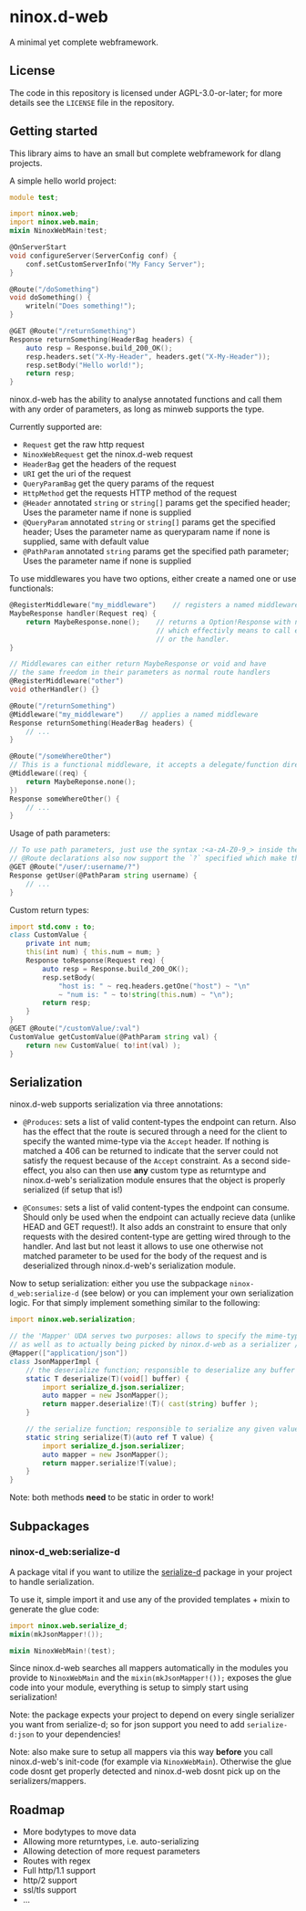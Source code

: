 # ninox.d-web

A minimal yet complete webframework.

## License

The code in this repository is licensed under AGPL-3.0-or-later; for more details see the `LICENSE` file in the repository.

## Getting started

This library aims to have an small but complete webframework for dlang projects.

A simple hello world project:
```d
module test;

import ninox.web;
import ninox.web.main;
mixin NinoxWebMain!test;

@OnServerStart
void configureServer(ServerConfig conf) {
    conf.setCustomServerInfo("My Fancy Server");
}

@Route("/doSomething")
void doSomething() {
    writeln("Does something!");
}

@GET @Route("/returnSomething")
Response returnSomething(HeaderBag headers) {
    auto resp = Response.build_200_OK();
    resp.headers.set("X-My-Header", headers.get("X-My-Header"));
    resp.setBody("Hello world!");
    return resp;
}
```
ninox.d-web has the ability to analyse annotated functions and call them with any order of parameters, as long as minweb supports the type.

Currently supported are:
- `Request` get the raw http request
- `NinoxWebRequest` get the ninox.d-web request
- `HeaderBag` get the headers of the request
- `URI` get the uri of the request
- `QueryParamBag` get the query params of the request
- `HttpMethod` get the requests HTTP method of the request
- `@Header` annotated `string` or `string[]` params get the specified header;
    Uses the parameter name if none is supplied
- `@QueryParam` annotated `string` or `string[]` params get the specified header;
    Uses the parameter name as queryparam name if none is supplied, same with default value
- `@PathParam` annotated `string` params get the specified path parameter;
    Uses the parameter name if none is supplied

To use middlewares you have two options, either create a named one or use functionals:
```d
@RegisterMiddleware("my_middleware")    // registers a named middleware
MaybeResponse handler(Request req) {
    return MaybeResponse.none();    // returns a Option!Response with no value set,
                                    // which effectivly means to call either the next middleware
                                    // or the handler.
}

// Middlewares can either return MaybeResponse or void and have
// the same freedom in their parameters as normal route handlers
@RegisterMiddleware("other")
void otherHandler() {}

@Route("/returnSomething")
@Middleware("my_middleware")    // applies a named middleware
Response returnSomething(HeaderBag headers) {
    // ...
}

@Route("/someWhereOther")
// This is a functional middleware, it accepts a delegate/function directly
@Middleware((req) {
    return MaybeReponse.none();
})
Response someWhereOther() {
    // ...
}
```

Usage of path parameters:
```d
// To use path parameters, just use the syntax :<a-zA-Z0-9_> inside the route matcher.
// @Route declarations also now support the `?` specified which make the character before it optional.
@GET @Route("/user/:username/?")
Response getUser(@PathParam string username) {
    // ...
}
```

Custom return types:
```d
import std.conv : to;
class CustomValue {
    private int num;
    this(int num) { this.num = num; }
    Response toResponse(Request req) {
        auto resp = Response.build_200_OK();
        resp.setBody(
            "host is: " ~ req.headers.getOne("host") ~ "\n"
            ~ "num is: " ~ to!string(this.num) ~ "\n");
        return resp;
    }
}
@GET @Route("/customValue/:val")
CustomValue getCustomValue(@PathParam string val) {
    return new CustomValue( to!int(val) );
}
```

## Serialization

ninox.d-web supports serialization via three annotations:
- `@Produces`: sets a list of valid content-types the endpoint can return. Also has the effect that the route is secured through a need for the client to specify the wanted mime-type via the `Accept` header. If nothing is matched a 406 can be returned to indicate that the server could not satisfy the request because of the `Accept` constraint. As a second side-effect, you also can then use **any** custom type as returntype and ninox.d-web's serialization module ensures that the object is properly serialized (if setup that is!)

- `@Consumes`: sets a list of valid content-types the endpoint can consume. Should only be used when the endpoint can actually recieve data (unlike HEAD and GET request!). It also adds an constraint to ensure that only requests with the desired content-type are getting wired through to the handler. And last but not least it allows to use one otherwise not matched parameter to be used for the body of the request and is deserialized through ninox.d-web's serialization module.

Now to setup serialization: either you use the subpackage `ninox-d_web:serialize-d` (see below) or you can implement your own serialization logic. For that simply implement something similar to the following:

```d
import ninox.web.serialization;

// the 'Mapper' UDA serves two purposes: allows to specify the mime-types that serializer applies to,
// as well as to actually being picked by ninox.d-web as a serializer / mapper.
@Mapper(["application/json"])
class JsonMapperImpl {
    // the deserialize function; responsible to deserialize any buffer of data into an instance of T
    static T deserialize(T)(void[] buffer) {
        import serialize_d.json.serializer;
        auto mapper = new JsonMapper();
        return mapper.deserialize!(T)( cast(string) buffer );
    }

    // the serialize function; responsible to serialize any given value into a string
    static string serialize(T)(auto ref T value) {
        import serialize_d.json.serializer;
        auto mapper = new JsonMapper();
        return mapper.serialize!T(value);
    }
}
```
Note: both methods **need** to be static in order to work!

## Subpackages

### ninox-d_web:serialize-d

A package vital if you want to utilize the [serialize-d](https://code.dlang.org/packages/serialize-d) package in your project to handle serialization.

To use it, simple import it and use any of the provided templates + mixin to generate the glue code:
```d
import ninox.web.serialize_d;
mixin(mkJsonMapper!());

mixin NinoxWebMain!(test);
```
Since ninox.d-web searches all mappers automatically in the modules you provide to `NinoxWebMain` and the `mixin(mkJsonMapper!());` exposes the glue code into your module, everything is setup to simply start using serialization!

Note: the package expects your project to depend on every single serializer you want from serialize-d; so for json support you need to add `serialize-d:json` to your dependencies!

Note: also make sure to setup all mappers via this way **before** you call ninox.d-web's init-code (for example via `NinoxWebMain`). Otherwise the glue code dosnt get properly detected and ninox.d-web dosnt pick up on the serializers/mappers.

## Roadmap

- More bodytypes to move data
- Allowing more returntypes, i.e. auto-serializing
- Allowing detection of more request parameters
- Routes with regex
- Full http/1.1 support
- http/2 support
- ssl/tls support
- ...
